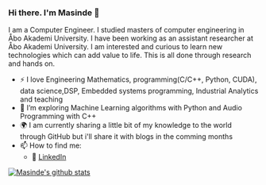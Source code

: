 ### Hi there. I'm Masinde 👋

I am a Computer Engineer. I studied masters of computer engineering in Åbo Akademi University. I have been working as an
assistant researcher at Åbo Akademi University. I am interested and curious to learn new technologies which can add value
to life. This is all done through research and hands on. 

- :zap: I love Engineering Mathematics, programming(C/C++, Python, CUDA), data science,DSP, Embedded systems programming, Industrial Analytics and teaching
- 🌱 I’m exploring Machine Learning algorithms with Python and Audio Programming with C++
- :earth_africa: I am currently sharing a little bit of my knowledge to the world through GitHub but i'll share it with blogs in the comming months
- 📫 How to find me: 
  - :office: [LinkedIn](https://www.linkedin.com/in/mmasinde)






[![Masinde's github stats](https://github-readme-stats.vercel.app/api?username=masinde70&count_private=true&show_icons=true&theme=tokyonight&hide_rank=false)](https://github.com/anuraghazra/github-readme-stats)




